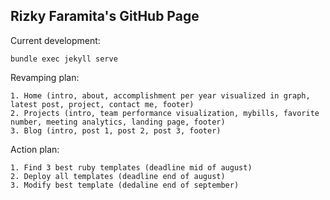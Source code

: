 ## Rizky Faramita's GitHub Page

Current development:

```
bundle exec jekyll serve
```

Revamping plan:

```
1. Home (intro, about, accomplishment per year visualized in graph, latest post, project, contact me, footer)
2. Projects (intro, team performance visualization, mybills, favorite number, meeting analytics, landing page, footer)
3. Blog (intro, post 1, post 2, post 3, footer)
```

Action plan:
```
1. Find 3 best ruby templates (deadline mid of august)
2. Deploy all templates (deadline end of august)
3. Modify best template (dedaline end of september)
```

